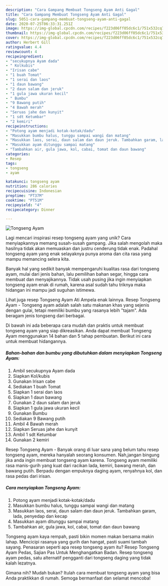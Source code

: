 ```yaml
---
description: "Cara Gampang Membuat Tongseng Ayam Anti Gagal"
title: "Cara Gampang Membuat Tongseng Ayam Anti Gagal"
slug: 5051-cara-gampang-membuat-tongseng-ayam-anti-gagal
date: 2020-07-25T06:33:31.251Z
image: https://img-global.cpcdn.com/recipes/f223d06ff05dc6c1/751x532cq70/tongseng-ayam-foto-resep-utama.jpg
thumbnail: https://img-global.cpcdn.com/recipes/f223d06ff05dc6c1/751x532cq70/tongseng-ayam-foto-resep-utama.jpg
cover: https://img-global.cpcdn.com/recipes/f223d06ff05dc6c1/751x532cq70/tongseng-ayam-foto-resep-utama.jpg
author: Herbert Gill
ratingvalue: 4.4
reviewcount: 4
recipeingredient:
- "secukupnya Ayam dada"
- " Kolkubis"
- "Irisan cabe"
- "1 buah Tomat"
- "1 serai dan laos"
- "1 daun bawang"
- "2 daun salam dan jeruk"
- "1 gula jawa ukuran kecil"
- " Bumbu"
- "9 Bawang putih"
- "4 Bawah merah"
- "Seruas jahe dan kunyit"
- "1 sdt Ketumbar"
- "2 kemiri"
recipeinstructions:
- "Potong ayam menjadi kotak-kotak/dadu"
- "Masukkan bumbu halus, tunggu sampai wangi dan matang"
- "Masukkan laos, serai, daun salam dan daun jeruk. Tambahkan garam, lada, penyedap dan kecap"
- "Masukkan ayam ditunggu sampai matang"
- "Tambahkan air, gula jawa, kol, cabai, tomat dan daun bawang"
categories:
- Resep
tags:
- tongseng
- ayam

katakunci: tongseng ayam 
nutrition: 286 calories
recipecuisine: Indonesian
preptime: "PT37M"
cooktime: "PT51M"
recipeyield: "4"
recipecategory: Dinner

---
```



![Tongseng Ayam](https://img-global.cpcdn.com/recipes/f223d06ff05dc6c1/751x532cq70/tongseng-ayam-foto-resep-utama.jpg)

Lagi mencari inspirasi resep tongseng ayam yang unik? Cara menyiapkannya memang susah-susah gampang. Jika salah mengolah maka hasilnya tidak akan memuaskan dan justru cenderung tidak enak. Padahal tongseng ayam yang enak selayaknya punya aroma dan cita rasa yang mampu memancing selera kita.

Banyak hal yang sedikit banyak mempengaruhi kualitas rasa dari tongseng ayam, mulai dari jenis bahan, lalu pemilihan bahan segar, hingga cara membuat dan menyajikannya. Tidak usah pusing jika ingin menyiapkan tongseng ayam enak di rumah, karena asal sudah tahu triknya maka hidangan ini mampu jadi suguhan istimewa.

Lihat juga resep Tongseng Ayam Ati Ampela enak lainnya. Resep Tongseng Ayam - Tongseng ayam adalah salah satu makanan khas yang sejenis dengan gulai, tetapi memiliki bumbu yang rasanya lebih &#34;tajam&#34;. Ada beragam jenis tongseng dari berbagai.


Di bawah ini ada beberapa cara mudah dan praktis untuk membuat tongseng ayam yang siap dikreasikan. Anda dapat membuat Tongseng Ayam menggunakan 14 bahan dan 5 tahap pembuatan. Berikut ini cara untuk membuat hidangannya.

<!--inarticleads1-->

##### Bahan-bahan dan bumbu yang dibutuhkan dalam menyiapkan Tongseng Ayam:

1. Ambil secukupnya Ayam dada
1. Siapkan  Kol/kubis
1. Gunakan Irisan cabe
1. Sediakan 1 buah Tomat
1. Siapkan 1 serai dan laos
1. Siapkan 1 daun bawang
1. Gunakan 2 daun salam dan jeruk
1. Siapkan 1 gula jawa ukuran kecil
1. Gunakan  Bumbu
1. Sediakan 9 Bawang putih
1. Ambil 4 Bawah merah
1. Siapkan Seruas jahe dan kunyit
1. Ambil 1 sdt Ketumbar
1. Gunakan 2 kemiri


Resep Tongseng Ayam - Banyak orang di luar sana yang belum tahu resep tongseng ayam, mereka hanyalah seorang konsumen. Nah,jangan bingung jika anda ingin membuat tongseng ayam karena. Tongseng ayam memiliki rasa manis-gurih yang kuat dari racikan lada, kemiri, bawang merah, dan bawang putih. Berpadu dengan empuknya daging ayam, renyahnya kol, dan rasa pedas dari irisan. 

<!--inarticleads2-->

##### Cara menyiapkan Tongseng Ayam:

1. Potong ayam menjadi kotak-kotak/dadu
1. Masukkan bumbu halus, tunggu sampai wangi dan matang
1. Masukkan laos, serai, daun salam dan daun jeruk. Tambahkan garam, lada, penyedap dan kecap
1. Masukkan ayam ditunggu sampai matang
1. Tambahkan air, gula jawa, kol, cabai, tomat dan daun bawang


Tongseng ayam kaya rempah, pasti bikin momen makan bersama makin lahap. Mencicipi rasanya yang gurih dan hangat, pasti suami tambah sayang. Penasaran seperti apa resep tongseng ayam itu? Resep Tongseng Ayam Pedas, Sajian Pas Untuk Menghangatkan Badan. Resep tongseng ayam pedas, satu alternatif pengganti dari tongseng daging yang tidak kalah lezatnya. 

Gimana nih? Mudah bukan? Itulah cara membuat tongseng ayam yang bisa Anda praktikkan di rumah. Semoga bermanfaat dan selamat mencoba!
